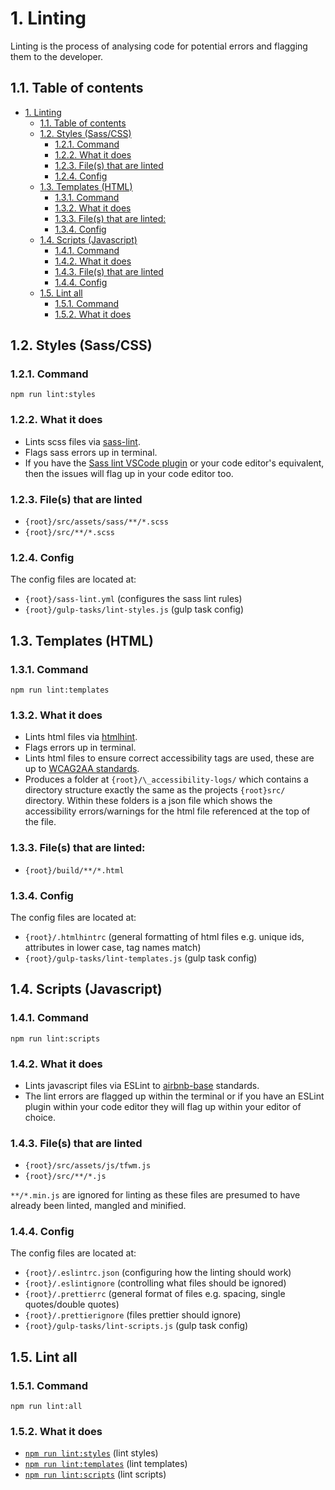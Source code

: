 # 1. Linting

Linting is the process of analysing code for potential errors and flagging them to the developer.

## 1.1. Table of contents

<!-- TOC -->

- [1. Linting](#1-linting)
  - [1.1. Table of contents](#11-table-of-contents)
  - [1.2. Styles (Sass/CSS)](#12-styles-sasscss)
    - [1.2.1. Command](#121-command)
    - [1.2.2. What it does](#122-what-it-does)
    - [1.2.3. File(s) that are linted](#123-files-that-are-linted)
    - [1.2.4. Config](#124-config)
  - [1.3. Templates (HTML)](#13-templates-html)
    - [1.3.1. Command](#131-command)
    - [1.3.2. What it does](#132-what-it-does)
    - [1.3.3. File(s) that are linted:](#133-files-that-are-linted)
    - [1.3.4. Config](#134-config)
  - [1.4. Scripts (Javascript)](#14-scripts-javascript)
    - [1.4.1. Command](#141-command)
    - [1.4.2. What it does](#142-what-it-does)
    - [1.4.3. File(s) that are linted](#143-files-that-are-linted)
    - [1.4.4. Config](#144-config)
  - [1.5. Lint all](#15-lint-all)
    - [1.5.1. Command](#151-command)
    - [1.5.2. What it does](#152-what-it-does)

<!-- /TOC -->

## 1.2. Styles (Sass/CSS)

### 1.2.1. Command

`npm run lint:styles`

### 1.2.2. What it does

- Lints scss files via [sass-lint](https://www.npmjs.com/package/sass-lint).
- Flags sass errors up in terminal.
- If you have the [Sass lint VSCode plugin](https://marketplace.visualstudio.com/items?itemName=glen-84.sass-lint) or your code editor's equivalent, then the issues will flag up in your code editor too.

### 1.2.3. File(s) that are linted

- `{root}/src/assets/sass/**/*.scss`
- `{root}/src/**/*.scss`

### 1.2.4. Config

The config files are located at:

- `{root}/sass-lint.yml` (configures the sass lint rules)
- `{root}/gulp-tasks/lint-styles.js` (gulp task config)

## 1.3. Templates (HTML)

### 1.3.1. Command

`npm run lint:templates`

### 1.3.2. What it does

- Lints html files via [htmlhint](https://www.npmjs.com/package/gulp-htmlhint).
- Flags errors up in terminal.
- Lints html files to ensure correct accessibility tags are used, these are up to [WCAG2AA standards](https://www.w3.org/WAI/GL/WCAG20/).
- Produces a folder at `{root}/\_accessibility-logs/` which contains a directory structure exactly the same as the projects `{root}src/` directory. Within these folders is a json file which shows the accessibility errors/warnings for the html file referenced at the top of the file.

### 1.3.3. File(s) that are linted:

- `{root}/build/**/*.html`

### 1.3.4. Config

The config files are located at:

- `{root}/.htmlhintrc` (general formatting of html files e.g. unique ids, attributes in lower case, tag names match)
- `{root}/gulp-tasks/lint-templates.js` (gulp task config)

## 1.4. Scripts (Javascript)

### 1.4.1. Command

`npm run lint:scripts`

### 1.4.2. What it does

- Lints javascript files via ESLint to [airbnb-base](https://github.com/airbnb/javascript/tree/master/packages/eslint-config-airbnb-base) standards.
- The lint errors are flagged up within the terminal or if you have an ESLint plugin within your code editor they will flag up within your editor of choice.

### 1.4.3. File(s) that are linted

- `{root}/src/assets/js/tfwm.js`
- `{root}/src/**/*.js`

`**/*.min.js` are ignored for linting as these files are presumed to have already been linted, mangled and minified.

### 1.4.4. Config

The config files are located at:

- `{root}/.eslintrc.json` (configuring how the linting should work)
- `{root}/.eslintignore` (controlling what files should be ignored)
- `{root}/.prettierrc` (general format of files e.g. spacing, single quotes/double quotes)
- `{root}/.prettierignore` (files prettier should ignore)
- `{root}/gulp-tasks/lint-scripts.js` (gulp task config)

## 1.5. Lint all

### 1.5.1. Command

`npm run lint:all`

### 1.5.2. What it does

- [`npm run lint:styles`](#12-styles-sasscss) (lint styles)
- [`npm run lint:templates`](#13-templates-html) (lint templates)
- [`npm run lint:scripts`](#14-scripts-javascript) (lint scripts)
